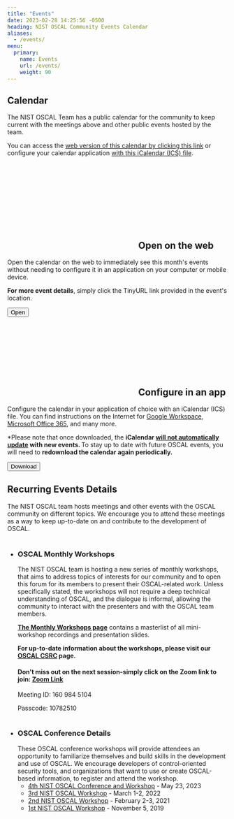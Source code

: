 ```yaml
---
title: "Events"
date: 2023-02-28 14:25:56 -0500
heading: NIST OSCAL Community Events Calendar
aliases:
  - /events/
menu:
  primary:
    name: Events
    url: /events/
    weight: 90
---
```


## Calendar

The NIST OSCAL Team has a public calendar for the community to keep current with the meetings above and other public events hosted by the team. 

You can access the [web version of this calendar by clicking this link](https://outlook.office365.com/owa/calendar/97cb6b6254524d86aa63c32b74bd1337@nist.gov/494010486be740b3a9bb16964e8992e016522353741654500565/calendar.html) or configure your calendar application [with this iCalendar (ICS) file](https://outlook.office365.com/owa/calendar/97cb6b6254524d86aa63c32b74bd1337@nist.gov/494010486be740b3a9bb16964e8992e016522353741654500565/calendar.ics).

</br>

<div class="usa-card-group">
    <div class="usa-card tablet:grid-col">
        <div class="usa-card__container">
            <div class="usa-card__header">
                <h2 class="usa-card__heading"><svg class="usa-icon" aria-hidden="true" focusable="false" role="img"><use xlink:href="/img/sprite.svg#launch"></use></svg><a id="section_6" class="usa-anchor"></a>Open on the web</h2>
            </div>
            <div class="usa-card__body">
                <p>Open the calendar on the web to immediately see this month's events without needing to configure it in an application on your computer or mobile device.</p>
                <p><strong>For more event details</strong>, simply click the TinyURL link provided in the event's location.</p>
            </div>
            <div class="usa-card__footer">
                <button 
                    onclick="window.location.href='https://outlook.office365.com/owa/calendar/97cb6b6254524d86aa63c32b74bd1337@nist.gov/494010486be740b3a9bb16964e8992e016522353741654500565/calendar.html'"
                    type="button"
                    class="usa-button" 
                    id="events-web-calendar">Open</button>
            </div>
        </div>
    </div>
    <div class="usa-card tablet:grid-col">
        <div class="usa-card__container">
            <div class="usa-card__header">
                <h2 class="usa-card__heading"><svg class="usa-icon" aria-hidden="true" focusable="false" role="img"><use xlink:href="/img/sprite.svg#event"></use></svg><a id="section_6" class="usa-anchor"></a>Configure in an app</h2>
            </div>
            <div class="usa-card__body">
                <p>Configure the calendar in your application of choice with an iCalendar (ICS) file. You can find instructions on the Internet for <a href="https://support.google.com/calendar/answer/37118">Google Workspace</a>, <a href="https://support.microsoft.com/en-us/office/import-or-subscribe-to-a-calendar-in-outlook-on-the-web-503ffaf6-7b86-44fe-8dd6-8099d95f38df">Microsoft Office 365</a>, and many more.</p>
                <p>*Please note that once downloaded, the <strong>iCalendar <u>will not automatically update</u> with new events. </strong> To stay up to date with future OSCAL events, you will need to <strong>redownload the calendar again periodically.</strong></p>
            </div>
            <div class="usa-card__footer">
                <button 
                    onclick="window.location.href='https://outlook.office365.com/owa/calendar/97cb6b6254524d86aa63c32b74bd1337@nist.gov/494010486be740b3a9bb16964e8992e016522353741654500565/calendar.ics'"
                    type="button"
                    class="usa-button" 
                    id="events-ics-download">Download</button>
            </div>
        </div>
    </div>
</div>



## Recurring Events Details

The NIST OSCAL team hosts meetings and other events with the OSCAL community on different topics. We encourage you to attend these meetings as a way to keep up-to-date on and contribute to the development of OSCAL.
<br></br>
- ### **OSCAL Monthly Workshops**
  The NIST OSCAL team is hosting a new series of monthly workshops, that aims to address topics of interests for our community and to open this forum for its members to present their OSCAL-related work. Unless specifically stated, the workshops will not require a deep technical understanding of OSCAL, and the dialogue is informal, allowing the community to interact with the presenters and with the OSCAL team members. 
  
  **[The Monthly Workshops page](../learn/presentations/mini-workshop/)** contains a masterlist of all mini-workshop recordings and presentation slides. 
  
  **For up-to-date information about the workshops, please visit our [OSCAL CSRC](https://csrc.nist.gov/projects/open-security-controls-assessment-language/oscal-adopters-workshops) page.**
  
  #### Don't miss out on the next session-simply click on the Zoom link to join: [Zoom Link](https://nist.zoomgov.com/j/1609845104?pwd=eENkemtvbGdETkJ4UnpCY2F1QlgxZz09)
  
  Meeting ID: 160 984 5104
  
  Passcode: 10782510 
#

  
- ### **OSCAL Conference Details**
  These OSCAL conference workshops will provide attendees an opportunity to familiarize themselves and build skills in the development and use of OSCAL. We encourage developers of control-oriented security tools, and organizations that want to use or create OSCAL-based information, to register and attend the workshop.
  - [4th NIST OSCAL Conference and Workshop](../learn/presentations/oscal-workshop-2023-04) - May 23, 2023
  - [3rd NIST OSCAL Workshop](../learn/presentations/oscal-workshop-2022-03) - March 1-2, 2022
  - [2nd NIST OSCAL Workshop](../learn/presentations/oscal-workshop-2021-02) - February 2-3, 2021
  - [1st NIST OSCAL Workshop](../learn/presentations/OSCAL-workshop-20191105.pdf) - November 5, 2019

